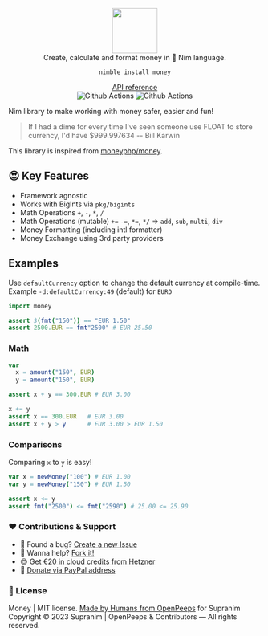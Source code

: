 <p align="center">
  <img src="https://github.com/supranim/money/blob/main/.github/logo.png" width="90px"><br>Create, calculate and format money in 👑 Nim language.
</p>

<p align="center">
  <code>nimble install money</code>
</p>

<p align="center">
  <a href="#">API reference</a><br>
  <img src="https://github.com/supranim/money/workflows/test/badge.svg" alt="Github Actions">  <img src="https://github.com/supranim/money/workflows/docs/badge.svg" alt="Github Actions">
</p>

Nim library to make working with money safer, easier and fun!
> If I had a dime for every time I've seen someone use FLOAT to store currency, I'd have $999.997634 -- Bill Karwin

This library is inspired from [moneyphp/money](https://github.com/moneyphp/money).

## 😍 Key Features
- Framework agnostic
- Works with BigInts via `pkg/bigints`
- Math Operations `+`, `-`, `*`, `/`
- Math Operations (mutable) `+=` `-=`, `*=`, `*/` => `add`, `sub`, `multi`, `div`
- Money Formatting (including intl formatter) 
- Money Exchange using 3rd party providers

## Examples

Use `defaultCurrency` option to change the default currency at compile-time. Example `-d:defaultCurrency:49` (default) for `EURO` 

```nim
import money

assert $(fmt("150")) == "EUR 1.50"
assert 2500.EUR == fmt"2500" # EUR 25.50
```

### Math

```nim
var
  x = amount("150", EUR)
  y = amount("150", EUR)

assert x + y == 300.EUR # EUR 3.00

x += y
assert x == 300.EUR   # EUR 3.00
assert x + y > y      # EUR 3.00 > EUR 1.50  
```

### Comparisons
Comparing `x` to `y` is easy!

```nim
var x = newMoney("100") # EUR 1.00
var y = newMoney("150") # EUR 1.50

assert x <= y
assert fmt("2500") <= fmt("2590") # 25.00 <= 25.90
```

### ❤ Contributions & Support
- 🐛 Found a bug? [Create a new Issue](https://github.com/supranim/money/issues)
- 👋 Wanna help? [Fork it!](https://github.com/supranim/money/fork)
- 😎 [Get €20 in cloud credits from Hetzner](https://hetzner.cloud/?ref=Hm0mYGM9NxZ4)
- 🥰 [Donate via PayPal address](https://www.paypal.com/donate/?hosted_button_id=RJK3ZTDWPL55C)

### 🎩 License
Money | MIT license. [Made by Humans from OpenPeeps](https://github.com/openpeeps) for Supranim<br>
Copyright &copy; 2023 Supranim | OpenPeeps & Contributors &mdash; All rights reserved.
